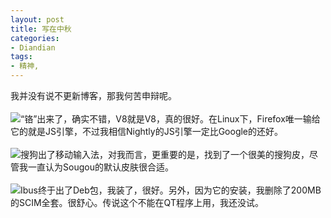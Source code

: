 ```yaml
---
layout: post
title: 写在中秋
categories:
- Diandian
tags:
- 精神, 
---
```

我并没有说不更新博客，那我何苦申辩呢。
<br />
<br />
<img src="http://m1.img.srcdd.com/farm5/150/3FC3AD6F78B7A736E6602AE7BE486296_35_35.GIF" />“铬”出来了，确实不错，V8就是V8，真的很好。在Linux下，Firefox唯一输给它的就是JS引擎，不过我相信Nightly的JS引擎一定比Google的还好。
<br />
<br />
<img src="http://m1.img.srcdd.com/farm4/d/2012/0627/10/526BC4B68E44A2B7A8871713F452773A_B500_900_333_42.JPEG" />搜狗出了移动输入法，对我而言，更重要的是，找到了一个很美的搜狗皮，尽管我一直认为Sougou的默认皮肤很合适。
<br />
<br />
<img src="http://m1.img.srcdd.com/farm4/d/2012/0627/10/CEAA5E571BF72F3AAABFC3BF8559185B_B500_900_171_42.JPEG" />Ibus终于出了Deb包，我装了，很好。另外，因为它的安装，我删除了200MB的SCIM全套。很舒心。传说这个不能在QT程序上用，我还没试。